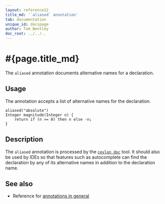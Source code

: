 ```yaml
---
layout: reference12
title_md: '`aliased` annotation'
tab: documentation
unique_id: docspage
author: Tom Bentley
doc_root: ../../..
---
```


# #{page.title_md}

The `aliased` annotation documents alternative names for a declaration.

## Usage

The annotation accepts a list of alternative names for the declaration.

<!-- try: -->
    aliased("absolute")
    Integer magnitude(Integer n) {
        return if (n >= 0) then n else -n;
    }

## Description

The `aliased` annotation is processed by the 
[`ceylon doc`](#{site.urls.ceylon_tool_current}/ceylon-doc.html) tool. 
It should also be used by IDEs so that features such as autocomplete 
can find the declaration by any of its alternative names in addition 
to the declaration name.

## See also

* Reference for [annotations in general](../../structure/annotation/)

